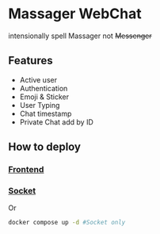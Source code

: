 # Massager WebChat

intensionally spell Massager not ~~Messenger~~

## Features

- Active user
- Authentication
- Emoji & Sticker
- User Typing
- Chat timestamp
- Private Chat add by ID

## How to deploy

### [Frontend](./packages/web/README.md)

### [Socket](./packages/socket/README.md)

Or

```bash
docker compose up -d #Socket only
```
